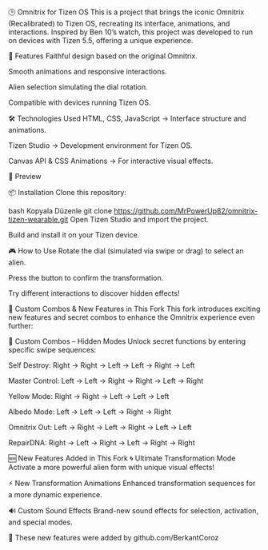 🕒 Omnitrix for Tizen OS
This is a project that brings the iconic Omnitrix (Recalibrated) to Tizen OS, recreating its interface, animations, and interactions. Inspired by Ben 10’s watch, this project was developed to run on devices with Tizen 5.5, offering a unique experience.

🚀 Features
Faithful design based on the original Omnitrix.

Smooth animations and responsive interactions.

Alien selection simulating the dial rotation.

Compatible with devices running Tizen OS.

🛠️ Technologies Used
HTML, CSS, JavaScript → Interface structure and animations.

Tizen Studio → Development environment for Tizen OS.

Canvas API & CSS Animations → For interactive visual effects.

📸 Preview




📦 Installation
Clone this repository:

bash
Kopyala
Düzenle
git clone https://github.com/MrPowerUp82/omnitrix-tizen-wearable.git
Open Tizen Studio and import the project.

Build and install it on your Tizen device.

🎮 How to Use
Rotate the dial (simulated via swipe or drag) to select an alien.

Press the button to confirm the transformation.

Try different interactions to discover hidden effects!

🧪 Custom Combos & New Features in This Fork
This fork introduces exciting new features and secret combos to enhance the Omnitrix experience even further:

🔐 Custom Combos – Hidden Modes
Unlock secret functions by entering specific swipe sequences:

Self Destroy: Right → Right → Left → Left → Right → Left

Master Control: Left → Left → Right → Right → Left → Right

Yellow Mode: Right → Right → Left → Left → Left

Albedo Mode: Left → Left → Left → Right → Right

Omnitrix Out: Left → Right → Left → Right → Left → Left

RepairDNA: Right → Left → Right → Left → Right → Right

🆕 New Features Added in This Fork
🌀 Ultimate Transformation Mode
Activate a more powerful alien form with unique visual effects!

⚡ New Transformation Animations
Enhanced transformation sequences for a more dynamic experience.

🔊 Custom Sound Effects
Brand-new sound effects for selection, activation, and special modes.

🔧 These new features were added by github.com/BerkantCoroz
